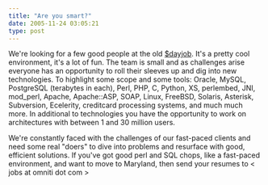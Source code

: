 ```yaml
---
title: "Are you smart?"
date: 2005-11-24 03:05:21
type: post
---
```


<p> We're looking for a few good people at the old <a href="http://www.omniticc.com/">$dayjob</a>.  It's a pretty cool environment, it's a lot of fun.  The team is small and as challenges arise everyone has an opportunity to roll their sleeves up and dig into new technologies.  To highlight some scope and some tools:  Oracle, MySQL, PostgreSQL (terabytes in each), Perl, PHP, C, Python, XS, perlembed, JNI, mod_perl, Apache, Apache::ASP, SOAP, Linux, FreeBSD, Solaris, Asterisk, Subversion, Ecelerity, creditcard processing systems, and much much more.  In additional to technologies you have the opportunity to work on architectures with between 1 and 30 million users. </p>  <p> We're constantly faced with the challenges of our fast-paced clients and need some real "doers" to dive into problems and resurface with good, efficient solutions.  If you've got good perl and SQL chops, like a fast-paced environment, and want to move to Maryland, then send your resumes to &lt; jobs at omniti dot com &gt; </p>
